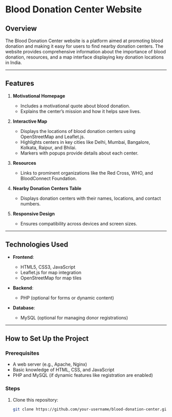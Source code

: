 # Blood Donation Center Website

## Overview

The Blood Donation Center website is a platform aimed at promoting blood donation and making it easy for users to find nearby donation centers. The website provides comprehensive information about the importance of blood donation, resources, and a map interface displaying key donation locations in India.

---

## Features

1. **Motivational Homepage**
   - Includes a motivational quote about blood donation.
   - Explains the center’s mission and how it helps save lives.

2. **Interactive Map**
   - Displays the locations of blood donation centers using OpenStreetMap and Leaflet.js.
   - Highlights centers in key cities like Delhi, Mumbai, Bangalore, Kolkata, Raipur, and Bhilai.
   - Markers with popups provide details about each center.

3. **Resources**
   - Links to prominent organizations like the Red Cross, WHO, and BloodConnect Foundation.

4. **Nearby Donation Centers Table**
   - Displays donation centers with their names, locations, and contact numbers.

5. **Responsive Design**
   - Ensures compatibility across devices and screen sizes.

---

## Technologies Used

- **Frontend**:
  - HTML5, CSS3, JavaScript
  - Leaflet.js for map integration
  - OpenStreetMap for map tiles

- **Backend**:
  - PHP (optional for forms or dynamic content)

- **Database**:
  - MySQL (optional for managing donor registrations)

---

## How to Set Up the Project

### Prerequisites
- A web server (e.g., Apache, Nginx)
- Basic knowledge of HTML, CSS, and JavaScript
- PHP and MySQL (if dynamic features like registration are enabled)

### Steps
1. Clone this repository:
   ```bash
   git clone https://github.com/your-username/blood-donation-center.git
